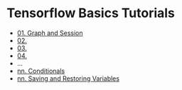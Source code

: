 # Tensorflow Basics Tutorials

- [01. Graph and Session](graph_and_session.ipynb)
- [02. ]()
- [03. ]()
- [04. ]()
- ...
- [nn. Conditionals](conditionals.ipynb)
- [nn. Saving and Restoring Variables](saving_and_restoring.ipynb)

